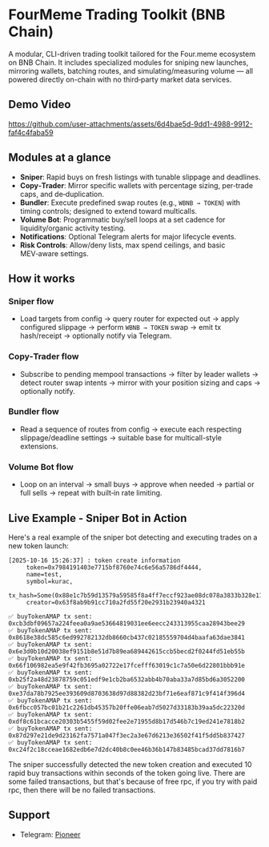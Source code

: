 # FourMeme Trading Toolkit (BNB Chain)

A modular, CLI-driven trading toolkit tailored for the Four.meme ecosystem on BNB Chain. It includes specialized modules for sniping new launches, mirroring wallets, batching routes, and simulating/measuring volume — all powered directly on-chain with no third‑party market data services.

## Demo Video

https://github.com/user-attachments/assets/6d4bae5d-9dd1-4988-9912-faf4c4faba59

## Modules at a glance
- **Sniper**: Rapid buys on fresh listings with tunable slippage and deadlines.
- **Copy‑Trader**: Mirror specific wallets with percentage sizing, per‑trade caps, and de‑duplication.
- **Bundler**: Execute predefined swap routes (e.g., `WBNB → TOKEN`) with timing controls; designed to extend toward multicalls.
- **Volume Bot**: Programmatic buy/sell loops at a set cadence for liquidity/organic activity testing.
- **Notifications**: Optional Telegram alerts for major lifecycle events.
- **Risk Controls**: Allow/deny lists, max spend ceilings, and basic MEV‑aware settings.

## How it works

### Sniper flow
- Load targets from config → query router for expected out → apply configured slippage → perform `WBNB → TOKEN` swap → emit tx hash/receipt → optionally notify via Telegram.

### Copy‑Trader flow
- Subscribe to pending mempool transactions → filter by leader wallets → detect router swap intents → mirror with your position sizing and caps → optionally notify.

### Bundler flow
- Read a sequence of routes from config → execute each respecting slippage/deadline settings → suitable base for multicall-style extensions.

### Volume Bot flow
- Loop on an interval → small buys → approve when needed → partial or full sells → repeat with built‑in rate limiting.

## Live Example - Sniper Bot in Action

Here's a real example of the sniper bot detecting and executing trades on a new token launch:

```
[2025-10-16 15:26:37] : token create information
     token=0x7984191403e7715bf8760e74c6e56a5786df4444,
     name=test,
     symbol=kurac,
     tx_hash=Some(0x88e1c7b59d13579a59585f8a4ff7eccf923ae08dc078a3833b328e111511c0fd),
     creator=0x63f8ab9b91cc710a2fd55f20e2931b23940a4321

✅ buyTokenAMAP tx sent: 0xcb3dbf09657a224feea0a9ae53664819031ee6eecc243313955caa28943bee29
✅ buyTokenAMAP tx sent: 0x8618e38dc585c6ed992782132db8660cb437c02185559704d4baafa63dae3841
✅ buyTokenAMAP tx sent: 0x6e3d0b10d20038ef9151b8e51d7b89ea689442615ccb5becd2f0244fd51eb55b
✅ buyTokenAMAP tx sent: 0x66f106982ea5e9f42fb3695a02722e17fcefff63019c1c7a50e6d22801bbb91e
✅ buyTokenAMAP tx sent: 0xb25f2a48d23878759c051edf9e1cb2ba6532abb4b70aba33a7d85bd6a3052200
✅ buyTokenAMAP tx sent: 0xe37da78b7925ee393609d8703638d97d88382d23bf71e6eaf871c9f414f396d4
✅ buyTokenAMAP tx sent: 0x6fbcc057bc01b21c2261db45357b20ffe06eab7d5027d33183b39aa5dc22320d
✅ buyTokenAMAP tx sent: 0xdf8c61bcacce20303b5455f59d02fee2e71955d8b17d546b7c19ed241e7818b2
✅ buyTokenAMAP tx sent: 0x87d297e21de9d23162fa7571a047f3ec2a3e67d6213e36502f41f5dd5b837427
✅ buyTokenAMAP tx sent: 0xc24f2c18cceae1682edb6e7d2dc40b8c0ee46b36b147b83485bcad37dd7816b7
```

The sniper successfully detected the new token creation and executed 10 rapid buy transactions within seconds of the token going live.
There are some failed transactions, but that's because of free rpc, if you try with paid rpc, then there will be no failed transactions.

## Support
- Telegram: [Pioneer](https://t.me/@hi_3333)
